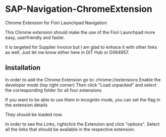 # SAP-Navigation-ChromeExtension
Chrome Extension for Fiori Launchpad Navigation

This Chrome extension should make the use of the Fiori Launchpad more easy, userfriendly and faster.

It is targeted for Supplier Invoice but I am glad to enhace it with other links as well. Just let me know either here in GIT Hub or D064957.


## Installation
In order to add the Chrome Extension go to:
chrome://extensions
Enable the developer mode (top right corner)
Then click "Load unpacked" and select the corresponding folder for all four extensions

If you want to be able to use them in incognito mode, you can set the flag in the extension details

They should be loaded now.

In order to see the Links, rightclick the Extension and click "options".
Select all the links that should be available in the respective extension.
